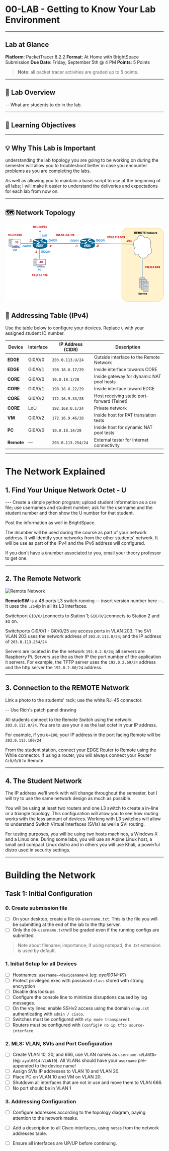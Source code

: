 # 00-LAB - Getting to Know Your Lab Environment

---

## Lab at Glance

**Platform**:  PacketTracer 8.2.2
**Format**:  At Home with BrightSpace Submission
**Due Date**:  Friday, September 5th @ 4 PM
**Points**:  5 Points

> **Note**: all packet tracer activities are graded up to 5 points.

---

## 🧭 Lab Overview
-- What are students to do in the lab.


---
## 🎯 Learning Objectives


---
## 💡 Why This Lab is Important

understanding the lab topology you are going to be working on during the semester
will allow you to troubleshoot better in case you encounter problems as you are completing
the labs.

As well as allowing you to maintain a basis script to use at the beginning of all labs; I will make it
easier to understand the deliveries and expectations for each lab from now on.

---


## 🗺️ Network Topology

![Lab 11 Topology](img/w01-topology.png)

## 📘  Addressing Table (IPv4)

Use the table below to configure your devices. Replace `U` with your assigned student ID number.

| Device     | Interface | IP Address (CIDR)  | Description                                 |
| ---------- | --------- | ------------------ | ------------------------------------------- |
| **EDGE**   | Gi0/0/0   | `203.0.113.U/24`   | Outside interface to the Remote Network     |
| **EDGE**   | Gi0/0/1   | `198.18.U.17/29`   | Inside interface towards CORE               |
| **CORE**   | Gi0/0/0   | `10.U.18.1/28`     | Inside gateway for dynamic NAT pool hosts   |
| **CORE**   | Gi0/0/1   | `198.18.U.22/29`   | Inside interface toward EDGE                |
| **CORE**   | Gi0/0/2   | `172.16.9.33/28`   | Host receiving static port‐forward (Telnet) |
| **CORE**   | LoU       | `192.168.U.1/24`   | Private network                             |
| **VM**     | Gi0/0/2   | `172.16.9.46/28`   | Inside host for PAT translation tests       |
| **PC**     | Gi0/0/0   | `10.U.18.14/28`    | Inside host for dynamic NAT pool tests      |
| **Remote** | —         | `203.0.113.254/24` | External tester for Internet connectivity   |

---

# The Network Explained

## 1.  Find Your Unique Network Octet - U

--- Create a simple python program; upload student information as a csv file; use usernames and student number; 
ask for the username and the student number and then show the U number for that student.

Post the information as well in BrightSpace.

The `U`number will be used during the course as part of your network address. It will identify your networks from the other students' network.  It will be use as part of the IPv4 and the IPv6 address will configured.  

If you don't have a `U`number associated to you, email your theory professor to get one.

---
## 2. The Remote Network

![Remote Network](img/Remote.png)


**RemoteSW** is a 48 ports L3 switch running -- insert version number here --.  It uses the `.254`ip in all its L3 interfaces.

Switchport `Gi0/0/1`connects to Station 1; `Gi0/0/2`connects to Station 2 and so on.

Switchports Gi0/0/1 - Gi0/0/25 are access ports in  VLAN 203.  The SVI VLAN 203 uses the network address of `203.0.113.0/24`;  and the IP address of `203.0.113.254/24`

Servers are located in the the network `192.0.2.0/24`; all servers are Raspberry Pi.  Servers use the as their IP the port number of the application it servers.  For example, the TFTP server uses the `192.0.2.69/24` address and the http server the `192.0.2.80/24` address.


---

## 3. Connection to the REMOTE Network

Link a photo to the students' rack; use the white RJ-45 connector.

-- Use Rich's patch panel drawing 

All students connect to the Remote Switch using the network `203.0.113.0/24`.  You are to use your `U` as the last octet in your IP address.  

For example, if you `U=100`; your IP address in the port facing Remote will be `203.0.113.100/24`

From the student station, connect your EDGE Router to Remote using the While connector.  If using a router, you will always connect your Router `Gi0/0/0` to Remote.

---

## 4.  The Student Network

The IP address we'll work with will change throughout the semester, but I will try to use the same network design as much as possible.

You will be using at least two routers and one L3 switch to create a in-line or a triangle topology.  This configuration will allow you to see how routing works with the less amount of devices.   Working with L3 switches will allow to understand Switch Virtual Interfaces (SVIs) as well a SVI routing.

For testing purposes, you will be using two hosts machines, a Windows X and a Linux one.  During some labs, you will use an Alpine Linux host, a small and compact Linux distro and in others you will use Khali, a powerful distro used in security settings.

---

# Building the Network

## **Task 1**: Initial Configuration

### 0. Create submission file
- [ ] On your desktop, create a file `00-username.txt`.  This is the file you will be submitting at the end of the lab to the tftp server.
- [ ] Only the `00-username.txt`will be graded even if the running configs are submitted.

> Note about filename; importance; if using notepad, the .txt extension is used by default.
### 1. Initial Setup for all Devices
- [ ] Hostnames: `username-<devicename>R` (eg: *ayal0014-R1*)
- [ ] Protect privileged exec with password `class` stored with strong encryption
- [ ] Disable dns lookups
- [ ] Configure the console line to minimize disruptions caused by log messages.
- [ ] On the vty lines: enable SSHv2 access using the domain `cnap.cst` authenticating with `admin / cisco`.
- [ ] Switches must be configured with `vtp mode transparent`
- [ ] Routers must be configured with `(config)# no ip tftp source-interface`
### 2. MLS: VLAN, SVIs and Port Configuration
- [ ] Create VLAN 10, 20, and 666, use VLAN names as `username-<VLANID>`(eg: `ayal0014-VLAN10`).  All VLANs should have your `username` pre-appended to the device name!
- [ ] Assign SVIs IP addresses  to VLAN 10 and VLAN 20.
- [ ] Place PC on VLAN 10 and VM on VLAN 20.
- [ ] Shutdown all interfaces that are not in use and move them to VLAN 666.  
- [ ] No port should be in VLAN 1
### 3. Addressing Configuration
- [ ] Configure addresses according to the topology diagram, paying attention to the network masks.
- [ ] Add a description to all Cisco interfaces, using `notes` from the network addresses table.
- [ ] Ensure all interfaces are UP/UP before continuing.

